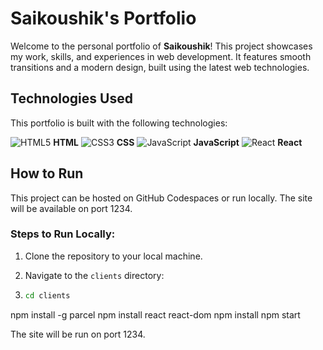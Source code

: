 # Saikoushik's Portfolio

Welcome to the personal portfolio of **Saikoushik**! This project showcases my work, skills, and experiences in web development. It features smooth transitions and a modern design, built using the latest web technologies.

## Technologies Used

This portfolio is built with the following technologies:

![HTML5](https://img.shields.io/badge/-HTML5-E34F26?style=flat&logo=html5&logoColor=ffffff) **HTML**
![CSS3](https://img.shields.io/badge/-CSS3-1572B6?style=flat&logo=css3&logoColor=ffffff) **CSS**
![JavaScript](https://img.shields.io/badge/-JavaScript-F7DF1E?style=flat&logo=javascript&logoColor=ffffff) **JavaScript**
![React](https://img.shields.io/badge/-React-61DAFB?style=flat&logo=react&logoColor=ffffff) **React**

## How to Run

This project can be hosted on GitHub Codespaces or run locally. The site will be available on port 1234.

### Steps to Run Locally:

1. Clone the repository to your local machine.
2. Navigate to the `clients` directory:

3.
   ```bash
   cd clients 
npm install -g parcel
npm install react react-dom
npm install
npm start


The site will be run on port 1234. 

